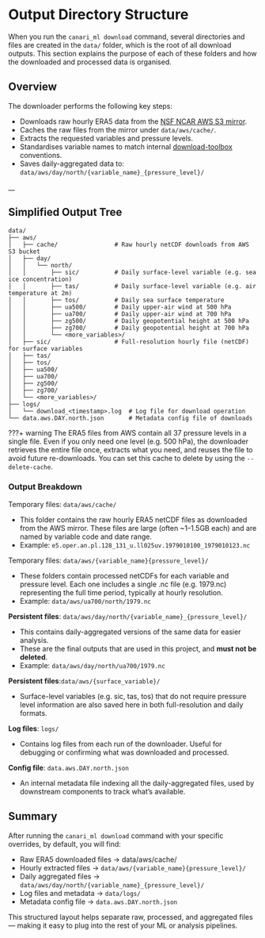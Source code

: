 # Output Directory Structure

When you run the `canari_ml download` command, several directories and files are created in the `data/` folder, which is the root of all download outputs. This section explains the purpose of each of these folders and how the downloaded and processed data is organised.

## Overview

The downloader performs the following key steps:

- Downloads raw hourly ERA5 data from the [NSF NCAR AWS S3 mirror](https://registry.opendata.aws/nsf-ncar-era5/).
- Caches the raw files from the mirror under `data/aws/cache/`.
- Extracts the requested variables and pressure levels.
- Standardises variable names to match internal [download-toolbox](https://github.com/environmental-forecasting/download-toolbox) conventions.
- Saves daily-aggregated data to: `data/aws/day/north/{variable_name}_{pressure_level}/`

__

## Simplified Output Tree

``` console
data/
├── aws/
│   ├── cache/                # Raw hourly netCDF downloads from AWS S3 bucket
│   ├── day/
│   │   └── north/
│   │       ├── sic/          # Daily surface-level variable (e.g. sea ice concentration)
│   │       ├── tas/          # Daily surface-level variable (e.g. air temperature at 2m)
│   │       ├── tos/          # Daily sea surface temperature
│   │       ├── ua500/        # Daily upper-air wind at 500 hPa
│   │       ├── ua700/        # Daily upper-air wind at 700 hPa
│   │       ├── zg500/        # Daily geopotential height at 500 hPa
│   │       ├── zg700/        # Daily geopotential height at 700 hPa
│   │       └── <more_variables>/
│   ├── sic/                  # Full-resolution hourly file (netCDF) for surface variables
│   ├── tas/
│   ├── tos/
│   ├── ua500/
│   ├── ua700/
│   ├── zg500/
│   ├── zg700/
│   └── <more_variables>/
├── logs/
│   └── download_<timestamp>.log  # Log file for download operation
└── data.aws.DAY.north.json       # Metadata config file of downloads
```

???+ warning
    The ERA5 files from AWS contain all 37 pressure levels in a single file. Even if you only need one level (e.g. 500 hPa), the downloader retrieves the entire file once, extracts what you need, and reuses the file to avoid future re-downloads. You can set this cache to delete by using the `--delete-cache`.

### Output Breakdown

Temporary files: `data/aws/cache/`

- This folder contains the raw hourly ERA5 netCDF files as downloaded from the AWS mirror. These files are large (often ~1–1.5GB each) and are named by variable code and date range.
- Example: `e5.oper.an.pl.128_131_u.ll025uv.1979010100_1979010123.nc`

Temporary files: `data/aws/{variable_name}{pressure_level}/`

- These folders contain processed netCDFs for each variable and pressure level. Each one includes a single .nc file (e.g. 1979.nc) representing the full time period, typically at hourly resolution.
- Example: `data/aws/ua700/north/1979.nc`

**Persistent files**: `data/aws/day/north/{variable_name}_{pressure_level}/`

- This contains daily-aggregated versions of the same data for easier analysis.
- These are the final outputs that are used in this project, and **must not be deleted**.
- Example: `data/aws/day/north/ua700/1979.nc`

**Persistent files**:`data/aws/{surface_variable}/`

- Surface-level variables (e.g. sic, tas, tos) that do not require pressure level information are also saved here in both full-resolution and daily formats.

**Log files**: `logs/`

- Contains log files from each run of the downloader. Useful for debugging or confirming what was downloaded and processed.

**Config file**: `data.aws.DAY.north.json`

- An internal metadata file indexing all the daily-aggregated files, used by downstream components to track what’s available.

## Summary

After running the `canari_ml download` command with your specific overrides, by default, you will find:

- Raw ERA5 downloaded files → data/aws/cache/
- Hourly extracted files → `data/aws/{variable_name}{pressure_level}/`
- Daily aggregated files → `data/aws/day/north/{variable_name}_{pressure_level}/`
- Log files and metadata → `data/logs/`
- Metadata config file → `data.aws.DAY.north.json`

This structured layout helps separate raw, processed, and aggregated files — making it easy to plug into the rest of your ML or analysis pipelines.
